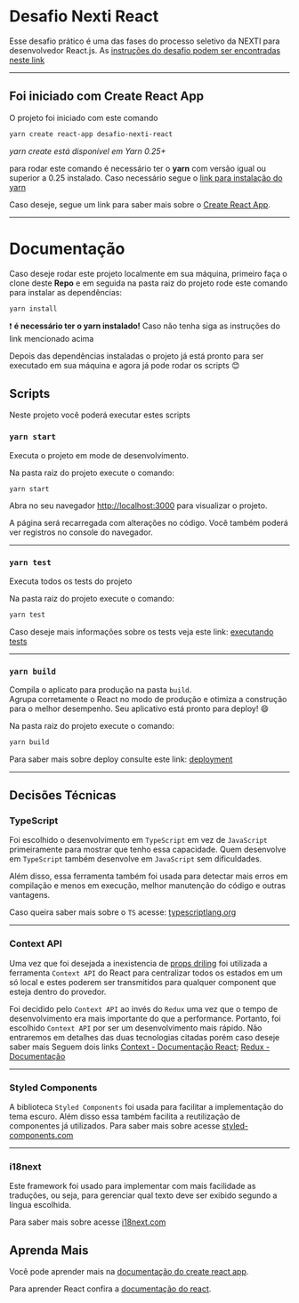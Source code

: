 # Desafio Nexti React

Esse desafio prático é uma das fases do processo seletivo da NEXTI para desenvolvedor React.js. As [instruções do desafio podem ser encontradas neste link](https://bitbucket.org/presenca/desafio-nexti-react/src/master/)

---

## Foi iniciado com Create React App

O projeto foi iniciado com este comando

```sh
yarn create react-app desafio-nexti-react
```

_yarn create está disponível em Yarn 0.25+_

para rodar este comando é necessário ter o **yarn** com versão igual ou superior a 0.25 instalado. Caso necessário segue o [link para instalação do yarn](https://classic.yarnpkg.com/pt-BR/docs/install/#debian-stable)

Caso deseje, segue um link para saber mais sobre o [Create React App](https://github.com/facebook/create-react-app).

---

# Documentação

Caso deseje rodar este projeto localmente em sua máquina, primeiro faça o clone deste **Repo** e em seguida na pasta raiz do projeto rode este comando para instalar as dependências:

```sh
yarn install
```

:heavy_exclamation_mark: **é necessário ter o yarn instalado!** Caso não tenha siga as instruções do link mencionado acima

Depois das dependências instaladas o projeto já está pronto para ser executado em sua máquina e agora já pode rodar os scripts 😊

## Scripts

Neste projeto você poderá executar estes scripts

### `yarn start`

Executa o projeto em mode de desenvolvimento.

Na pasta raiz do projeto execute o comando:

```sh
yarn start
```

Abra no seu navegador [http://localhost:3000](http://localhost:3000) para visualizar o projeto.

A página será recarregada com alterações no código.
Você também poderá ver registros no console do navegador.

---

### `yarn test`

Executa todos os tests do projeto

Na pasta raiz do projeto execute o comando:

```sh
yarn test
```

Caso deseje mais informações sobre os tests veja este link: [executando tests](https://facebook.github.io/create-react-app/docs/running-tests)

---

### `yarn build`

Compila o aplicato para produção na pasta `build`.\
Agrupa corretamente o React no modo de produção e otimiza a construção para o melhor desempenho.
Seu aplicativo está pronto para deploy! 😄

Na pasta raiz do projeto execute o comando:

```sh
yarn build
```

Para saber mais sobre deploy consulte este link: [deployment](https://facebook.github.io/create-react-app/docs/deployment)

---

## Decisões Técnicas

### TypeScript

Foi escolhido o desenvolvimento em `TypeScript` em vez de `JavaScript` primeiramente para mostrar que tenho essa capacidade. Quem desenvolve em `TypeScript` também desenvolve em `JavaScript` sem dificuldades.

Além disso, essa ferramenta também foi usada para detectar mais erros em compilação e menos em execução, melhor manutenção do código e outras vantagens.

Caso queira saber mais sobre o `TS` acesse: [typescriptlang.org](https://www.typescriptlang.org/)

---

### Context API

Uma vez que foi desejada a inexistencia de [props driling](https://pt.stackoverflow.com/questions/424755/o-que-%C3%A9-prop-drilling) foi utilizada a ferramenta `Context API` do React para centralizar todos os estados em um só local e estes poderem ser transmitidos para qualquer component que esteja dentro do provedor.

Foi decidido pelo `Context API` ao invés do `Redux` uma vez que o tempo de desenvolvimento era mais importante do que a performance.
Portanto, foi escolhido `Context API` por ser um desenvolvimento mais rápido.
Não entraremos em detalhes das duas tecnologias citadas porém caso deseje saber mais
Seguem dois links
[Context - Documentação React](https://pt-br.reactjs.org/docs/context.html);
[Redux - Documentação](https://redux.js.org/)

---

### Styled Components

A biblioteca `Styled Components` foi usada para facilitar a implementação do tema escuro. Além disso essa também facilita a reutilização de componentes já utilizados.
Para saber mais sobre acesse [styled-components.com](https://styled-components.com/)

---

### i18next

Este framework foi usado para implementar com mais facilidade as traduções, ou seja, para gerenciar qual texto deve ser exibido segundo a língua escolhida.

Para saber mais sobre acesse [i18next.com](https://www.i18next.com/)

## Aprenda Mais

Você pode aprender mais na [documentação do create react app](https://facebook.github.io/create-react-app/docs/getting-started).

Para aprender React confira a [documentação do react](https://reactjs.org/).
